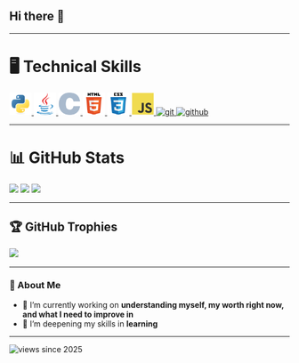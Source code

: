 ## Hi there 👋

<!--
**Marcus-Vu-Code/Marcus-Vu-Code** is a ✨ _special_ ✨ repository because its `README.md` (this file) appears on your GitHub profile.
-->
---

# 🖥️ Technical Skills

<p align="left">
  <a href="https://www.python.org" target="_blank">
    <img src="https://raw.githubusercontent.com/devicons/devicon/master/icons/python/python-original.svg" alt="python" width="40" height="40"/>
  </a>
  <a href="https://www.java.com" target="_blank">
    <img src="https://raw.githubusercontent.com/devicons/devicon/master/icons/java/java-original.svg" alt="java" width="40" height="40"/>
  </a>
  <a href="https://www.cprogramming.com/" target="_blank" rel="noreferrer">
  <img src="https://raw.githubusercontent.com/devicons/devicon/master/icons/c/c-original.svg" alt="c" width="40" height="40"/>
</a>
  <a href="https://developer.mozilla.org/en-US/docs/Web/HTML" target="_blank">
    <img src="https://raw.githubusercontent.com/devicons/devicon/master/icons/html5/html5-original-wordmark.svg" alt="html5" width="40" height="40"/>
  </a>
  <a href="https://developer.mozilla.org/en-US/docs/Web/CSS" target="_blank">
    <img src="https://raw.githubusercontent.com/devicons/devicon/master/icons/css3/css3-original-wordmark.svg" alt="css3" width="40" height="40"/>
  </a>
  <a href="https://developer.mozilla.org/en-US/docs/Web/JavaScript" target="_blank">
    <img src="https://raw.githubusercontent.com/devicons/devicon/master/icons/javascript/javascript-original.svg" alt="javascript" width="40" height="40"/>
  </a>
  <a href="https://git-scm.com/" target="_blank">
    <img src="https://www.vectorlogo.zone/logos/git-scm/git-scm-icon.svg" alt="git" width="40" height="40"/>
  </a>
  <a href="https://github.com/" target="_blank">
    <img src="https://www.vectorlogo.zone/logos/github/github-icon.svg" alt="github" width="40" height="40"/>
  </a>
</p>

---

# 📊 GitHub Stats

![](https://github-readme-stats.vercel.app/api/top-langs/?username=Marcus-Vu-Code&theme=tokyonight&border=false&include_all_commits=true&count_private=true&layout=compact)
![](https://github-readme-stats.vercel.app/api?username=Marcus-Vu-Code&theme=tokyonight&border=false&include_all_commits=true&count_private=true)
![](https://github-readme-streak-stats.herokuapp.com/?user=Marcus-Vu-Code&theme=tokyonight&hide_border=false)

---

## 🏆 GitHub Trophies
![](https://github-profile-trophy.vercel.app/?username=Marcus-Vu-Code&theme=tokyonight&no-frame=false&no-bg=true&margin-w=4)

---

### 💬 About Me
- 🔭 I’m currently working on **understanding myself, my worth right now, and what I need to improve in**
- 🌱 I’m deepening my skills in **learning**

---

![views since 2025](https://visitor-badge-deno.deno.dev/Marcus-Vu-Code.Marcus-Vu-Code.svg)
